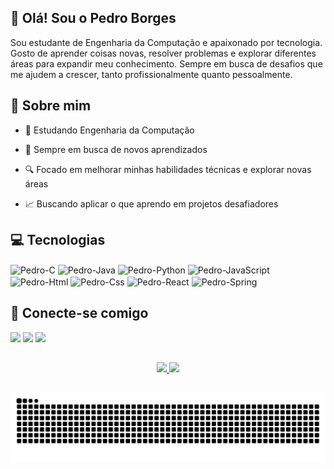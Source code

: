 ## 👋 Olá! Sou o Pedro Borges 

   Sou estudante de Engenharia da Computação e apaixonado por tecnologia. Gosto de aprender coisas novas, resolver problemas e explorar diferentes áreas para expandir meu conhecimento. Sempre em busca de desafios que me ajudem a crescer, tanto profissionalmente quanto pessoalmente.

## 🚀 Sobre mim
- 🎯 Estudando Engenharia da Computação

- 🌱 Sempre em busca de novos aprendizados

- 🔍 Focado em melhorar minhas habilidades técnicas e explorar novas áreas

- 📈 Buscando aplicar o que aprendo em projetos desafiadores

## 💻 Tecnologias
<div style="display: inline_block;">
  <img align="center" alt="Pedro-C" height="30" width="40" src="https://cdn.jsdelivr.net/gh/devicons/devicon@latest/icons/c/c-original.svg">
  <img align="center" alt="Pedro-Java" height="30" width="40" src="https://cdn.jsdelivr.net/gh/devicons/devicon@latest/icons/java/java-original.svg" />
  <img align="center" alt="Pedro-Python" height="30" width="40" src="https://cdn.jsdelivr.net/gh/devicons/devicon@latest/icons/python/python-original.svg" />
  <img align="center" alt="Pedro-JavaScript" height="30" width="40" src="https://cdn.jsdelivr.net/gh/devicons/devicon@latest/icons/javascript/javascript-original.svg" />
  <img align="center" alt="Pedro-Html" height="30" width="40" src="https://cdn.jsdelivr.net/gh/devicons/devicon@latest/icons/html5/html5-original.svg" />   
  <img align="center" alt="Pedro-Css" height="30" width="40" src="https://cdn.jsdelivr.net/gh/devicons/devicon@latest/icons/css3/css3-original.svg" />   
  <img align="center" alt="Pedro-React" height="30" width="40" src="https://cdn.jsdelivr.net/gh/devicons/devicon@latest/icons/react/react-original.svg" />
  <img align="center" alt="Pedro-Spring" height="30" width="40" src="https://cdn.jsdelivr.net/gh/devicons/devicon@latest/icons/spring/spring-original.svg" />
</div>


## 🤝 Conecte-se comigo

<div>
  <a href="https://www.instagram.com/_pedrinbrgs/" target="_blank"><img src="https://img.shields.io/badge/-Instagram-%23E4405F?style=for-the-badge&logo=instagram&logoColor=white" target="_blank"></a>
  <a href = "mailto:pedrobrgss1@gmail.com"><img src="https://img.shields.io/badge/-Gmail-%23333?style=for-the-badge&logo=gmail&logoColor=white" target="_blank"></a>
  <a href="www.linkedin.com/in/pedro-borges-alves-ab328a290" target="_blank"><img src="https://img.shields.io/badge/-LinkedIn-%230077B5?style=for-the-badge&logo=linkedin&logoColor=white" target="_blank">
</div>

##
<div align="center">
  <img src="https://github-readme-stats.vercel.app/api?username=Pedrobrgss&show_icons=true&theme=github_dark"/> 
  <img src="https://github-readme-stats.vercel.app/api/top-langs/?username=Pedrobrgss&layout=compact&theme=github_dark&langs_count=10"/> 
</div>

##

<picture align="center">
  <source media="(prefers-color-scheme: dark)" srcset="https://raw.githubusercontent.com/Pedrobrgss/Pedrobrgss/output/github-contribution-grid-snake-dark.svg">
  <source media="(prefers-color-scheme: light)" srcset="https://raw.githubusercontent.com/Pedrobrgss/Pedrobrgss/output/github-contribution-grid-snake-dark.svg">
  <img align="center" alt="github contribution grid snake animation" src="https://raw.githubusercontent.com/Pedrobrgss/Pedrobrgss/output/github-contribution-grid-snake.svg">
</picture>


